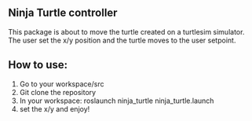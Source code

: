 Ninja Turtle controller
-----------------------

This package is about to move the turtle created on a turtlesim simulator. The user set the x/y position and the turtle moves to the user setpoint.

How to use:
----------
1. Go to your workspace/src
2. Git clone the repository 
3. In your workspace: roslaunch ninja_turtle ninja_turtle.launch
4. set the x/y and enjoy!